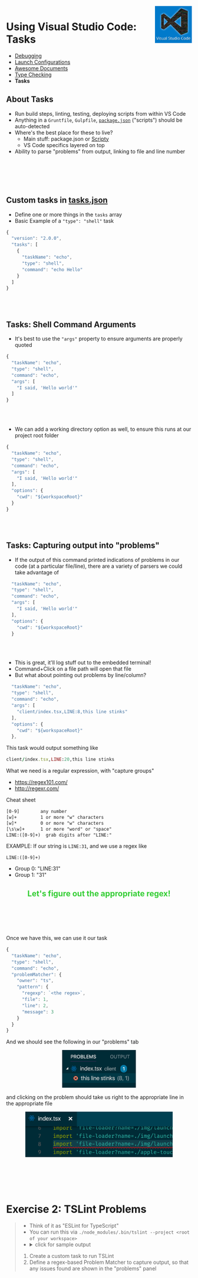 <img align='right' height=100 src='../../public/vscode.jpg'>

# Using Visual Studio Code: Tasks

* [Debugging](./debugging.md)
* [Launch Configurations](./launch-configuration.md)
* [Awesome Documents](./markdown.md)
* [Type Checking](./type-checking.md)
* **Tasks**


## About Tasks

* Run build steps, linting, testing, deploying scripts from within VS Code
* Anything in a `Gruntfile`, `Gulpfile`, [`package.json`](../../package.json) ("scripts") should be auto-detected
* Where's the best place for these to live?
  * Main stuff: package.json or [Scripty](https://github.com/testdouble/scripty)
  * VS Code specifics layered on top
* Ability to parse "problems" from output, linking to file and line number

<br><br><br><br>

## Custom tasks in [tasks.json](../../.vscode/tasks.json)
* Define one or more things in the `tasks` array
* Basic Example of a `"type": "shell"` task
```js
{
  "version": "2.0.0",
  "tasks": [
    {
      "taskName": "echo",
      "type": "shell",
      "command": "echo Hello"
    }
  ]
}
```

<br><br>

## Tasks: Shell Command Arguments

* It's best to use the `"args"` property to ensure arguments are properly quoted

```js
{
  "taskName": "echo",
  "type": "shell",
  "command": "echo",
  "args": [
    "I said, 'Hello world'"
  ]
}
```
<br><br>

* We can add a working directory option as well, to ensure this runs at our project root folder

```js
{
  "taskName": "echo",
  "type": "shell",
  "command": "echo",
  "args": [
    "I said, 'Hello world'"
  ],
  "options": {
    "cwd": "${workspaceRoot}"
  }
}
```
<br><br>

## Tasks: Capturing output into "problems"

* If the output of this command printed indications of problems in our code (at a particular file/line), there are a variety of parsers we could take advantage of

```js
  "taskName": "echo",
  "type": "shell",
  "command": "echo",
  "args": [
    "I said, 'Hello world'"
  ],
  "options": {
    "cwd": "${workspaceRoot}"
  }
```

<br><br>

* This is great, it'll log stuff out to the embedded terminal!
* Command+Click on a file path will open that file
* But what about pointing out problems by line/column?

```js
  "taskName": "echo",
  "type": "shell",
  "command": "echo",
  "args": [
    "client/index.tsx,LINE:8,this line stinks"
  ],
  "options": {
    "cwd": "${workspaceRoot}"
  },
```
This task would output something like
```ruby
client/index.tsx,LINE:20,this line stinks
```
What we need is a regular expression, with "capture groups"
* https://regex101.com/
* http://regexr.com/

Cheat sheet
```
[0-9]        any number
[w]+         1 or more "w" characters
[w]*         0 or more "w" characters
[\s\w]+      1 or more "word" or "space"
LINE:([0-9]+)  grab digits after "LINE:"
```
EXAMPLE:
If our string is `LINE:31`, and we use a regex like
```
LINE:([0-9]+)
```
* Group 0: "LINE:31"
* Group 1: "31"

<h2 style='color: limegreen' align=center>Let's figure out the appropriate regex!</h2>

<br><br><br><br>

Once we have this, we can use it our task

```js
{
  "taskName": "echo",
  "type": "shell",
  "command": "echo",
  "problemMatcher": {
    "owner": "ts",
    "pattern": {
      "regexp": `<the regex>`,
      "file": 1,
      "line": 2,
      "message": 3
    }
  }
}
```
And we should see the following in our "problems" tab
<p align=center>
<img src='../../public/tasks/problems.png' width=200>
</p>
and clicking on the problem should take us right to the appropriate line in the appropriate file
<p align=center>
<img src='../../public/tasks/redline.png' width=400>
</p>

<br><br><br><br>

# Exercise 2: TSLint Problems
> * Think of it as "ESLint for TypeScript"
> * You can run this via `./node_modules/.bin/tslint --project <root of your workspace>`
> * <details><summary>click for sample output</summary><pre>ERROR: /Users/northm/Development/workshops/vscode/client/components/app-header/index.tsx[22, 7]: Identifier 'cartIcon' is never reassigned; use 'const' instead of 'let'.</pre></details>
> 1. Create a custom task to run TSLint
> 2. Define a regex-based Problem Matcher to capture output, so that any issues found are shown in the "problems" panel

